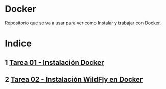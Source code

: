 # Docker   
Repositorio que se va a usar para ver como Instalar y trabajar con Docker.

# Indice
## 1 [Tarea 01 - Instalación Docker](instalacion_docker/instalacion_docker.md)
## 2 [Tarea 02 - Instalación WildFly en Docker](instalacion_wildfly_docker/instalacion_wildfly_docker.md)

